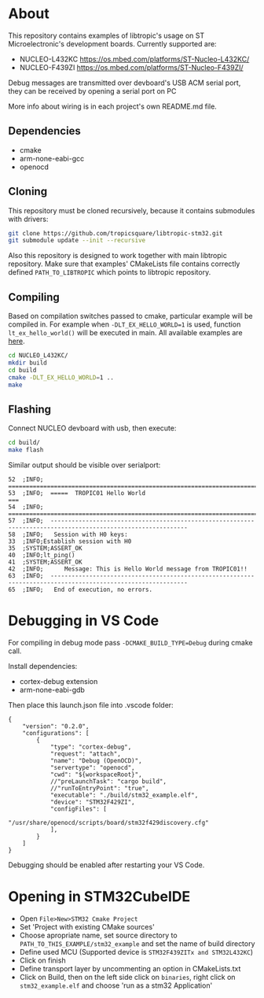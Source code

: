 # About

This repository contains examples of libtropic's usage on ST Microelectronic's development boards. Currently supported are:

* NUCLEO-L432KC https://os.mbed.com/platforms/ST-Nucleo-L432KC/
* NUCLEO-F439ZI https://os.mbed.com/platforms/ST-Nucleo-F439ZI/


Debug messages are transmitted over devboard's USB ACM serial port, they can be received by opening a serial port on PC

More info about wiring is in each project's own README.md file.


## Dependencies

* cmake
* arm-none-eabi-gcc
* openocd

## Cloning

This repository must be cloned recursively, because it contains submodules with drivers:

```bash
git clone https://github.com/tropicsquare/libtropic-stm32.git
git submodule update --init --recursive
```
Also this repository is designed to work together with main libtropic repository. Make sure that examples' CMakeLists file contains correctly defined `PATH_TO_LIBTROPIC` which points to libtropic repository.


## Compiling

Based on compilation switches passed to cmake, particular example will be compiled in. For example when `-DLT_EX_HELLO_WORLD=1` is used, function `lt_ex_hello_world()` will be executed in main. All available examples are [here](https://github.com/tropicsquare/libtropic/tree/master/examples).

```bash
cd NUCLEO_L432KC/
mkdir build
cd build
cmake -DLT_EX_HELLO_WORLD=1 ..
make
```

## Flashing

Connect NUCLEO devboard with usb, then execute:

```bash
cd build/
make flash
```

Similar output should be visible over serialport:
```
52	;INFO;	=======================================================================
53	;INFO;	=====  TROPIC01 Hello World                                         ===
54	;INFO;	=======================================================================
57	;INFO;	-------------------------------------------------------------------------------------------------------------
58	;INFO;	 Session with H0 keys:
33	;INFO;Establish session with H0
35	;SYSTEM;ASSERT_OK
40	;INFO;lt_ping() 
41	;SYSTEM;ASSERT_OK
42	;INFO;		Message: This is Hello World message from TROPIC01!!
63	;INFO;	-------------------------------------------------------------------------------------------------------------
65	;INFO;	 End of execution, no errors.

```


# Debugging in VS Code

For compiling in debug mode pass `-DCMAKE_BUILD_TYPE=Debug` during cmake call.

Install dependencies:

* cortex-debug extension
* arm-none-eabi-gdb

Then place this launch.json file into .vscode folder:

```
{
    "version": "0.2.0",
    "configurations": [
        {
            "type": "cortex-debug",
            "request": "attach",
            "name": "Debug (OpenOCD)",
            "servertype": "openocd",
            "cwd": "${workspaceRoot}",
            //"preLaunchTask": "cargo build",
            //"runToEntryPoint": "true",
            "executable": "./build/stm32_example.elf",
            "device": "STM32F429ZI",
            "configFiles": [
                "/usr/share/openocd/scripts/board/stm32f429discovery.cfg"
            ],
        }
    ]
}

```

Debugging should be enabled after restarting your VS Code.

# Opening in STM32CubeIDE

* Open `File>New>STM32 Cmake Project`
* Set 'Project with existing CMake sources'
* Choose apropriate name, set source directory to `PATH_TO_THIS_EXAMPLE/stm32_example` and set the name of build directory
* Define used MCU (Supported device is `STM32F439ZITx and STM32L432KC`)
* Click on finish
* Define transport layer by uncommenting an option in CMakeLists.txt
* Click on Build, then on the left side click on `binaries`, right click on `stm32_example.elf` and choose 'run as a stm32 Application'
